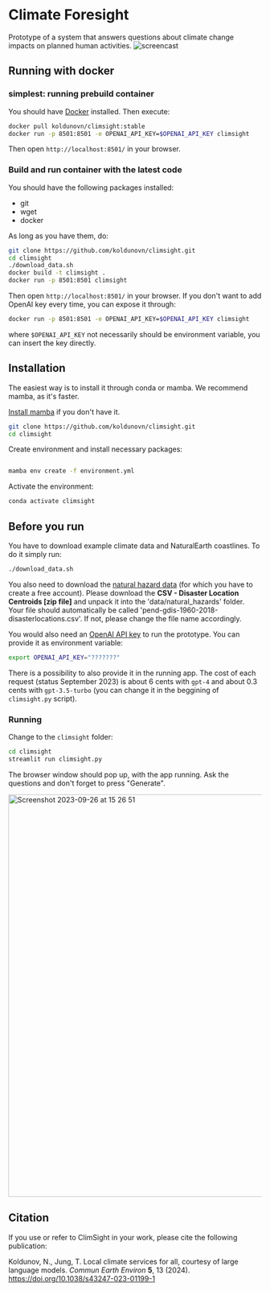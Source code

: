 # Climate Foresight

Prototype of a system that answers questions about climate change impacts on planned human activities.
![screencast](https://github.com/koldunovn/climsight/assets/3407313/bf7cd327-c8a9-4a09-bfb5-778269fcd15c)


## Running with docker

### simplest: running prebuild container

You should have [Docker](https://docs.docker.com/engine/install/) installed. Then execute:

```bash
docker pull koldunovn/climsight:stable
docker run -p 8501:8501 -e OPENAI_API_KEY=$OPENAI_API_KEY climsight
```

Then open `http://localhost:8501/` in your browser.

### Build and run container with the latest code

You should have the following packages installed:

- git
- wget
- docker

As long as you have them, do:

```bash
git clone https://github.com/koldunovn/climsight.git
cd climsight
./download_data.sh
docker build -t climsight .
docker run -p 8501:8501 climsight
```
Then open `http://localhost:8501/` in your browser. If you don't want to add OpenAI key every time, you can expose it through:

```bash
docker run -p 8501:8501 -e OPENAI_API_KEY=$OPENAI_API_KEY climsight
```
where `$OPENAI_API_KEY` not necessarily should be environment variable, you can insert the key directly.

## Installation

The easiest way is to install it through conda or mamba. We recommend mamba, as it's faster. 

[Install mamba](https://mamba.readthedocs.io/en/latest/mamba-installation.html#mamba-install) if you don't have it.

```bash
git clone https://github.com/koldunovn/climsight.git
cd climsight
```

Create environment and install necessary packages:

```bash

mamba env create -f environment.yml
```

Activate the environment:

```bash
conda activate climsight
```

## Before you run

You have to download example climate data and NaturalEarth coastlines. To do it simply run:

```bash
./download_data.sh
```
You also need to download the [natural hazard data](https://sedac.ciesin.columbia.edu/data/set/pend-gdis-1960-2018/data-download) (for which you have to create a free account). Please download the **CSV - Disaster Location Centroids [zip file]** and unpack it into the 'data/natural_hazards' folder. Your file should automatically be called 'pend-gdis-1960-2018-disasterlocations.csv'. If not, please change the file name accordingly. 

You would also need an [OpenAI API key](https://platform.openai.com/docs/api-reference) to run the prototype. You can provide it as environment variable:

```bash
export OPENAI_API_KEY="???????"
```

There is a possibility to also provide it in the running app. The cost of each request (status September 2023) is about 6 cents with `gpt-4` and about 0.3 cents with `gpt-3.5-turbo` (you can change it in the beggining of `climsight.py` script).

### Running 

Change to the `climsight` folder:

```bash
cd climsight
streamlit run climsight.py
```

The browser window should pop up, with the app running. Ask the questions and don't forget to press "Generate".

<img width="800" alt="Screenshot 2023-09-26 at 15 26 51" src="https://github.com/koldunovn/climsight/assets/3407313/569a4c38-a601-4014-b10d-bd34c59b91bb">

## Citation

If you use or refer to ClimSight in your work, please cite the following publication:

Koldunov, N., Jung, T. Local climate services for all, courtesy of large language models. _Commun Earth Environ_ **5**, 13 (2024). https://doi.org/10.1038/s43247-023-01199-1 
